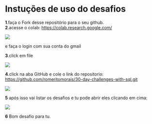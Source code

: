 # Instuções de uso do desafios

**1**.faça o Fork desse repositório para o seu github.  
**2**.acesse o colab: https://colab.research.google.com/  

![](https://github.com/romeritomorais/30-day-challenges-with-sql/blob/main/challenges/src/img/colab.png)  

e faça o login com sua conta do gmail  

**3**.click em file  

![](https://github.com/romeritomorais/30-day-challenges-with-sql/blob/main/challenges/src/img/colab-open.png)  

**4**.click na aba GitHub e cole o link do repositorio: https://github.com/romeritomorais/30-day-challenges-with-sql.git  

![](https://github.com/romeritomorais/30-day-challenges-with-sql/blob/main/challenges/src/img/colab-git.png)  

**5** após isso vai listar os desafios e tu pode abrir eles clicando em cima:  

![](https://github.com/romeritomorais/30-day-challenges-with-sql/blob/main/challenges/src/img/colab-git-open.png)  

**6** Bom desafio para tu. 

